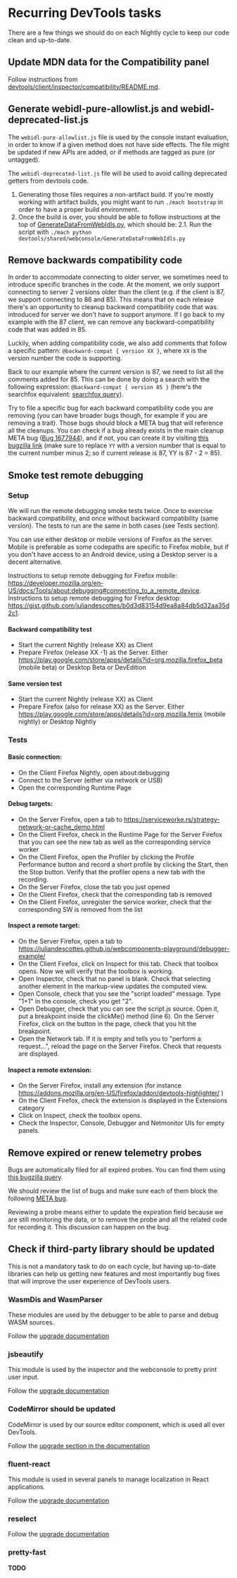 # Recurring DevTools tasks

There are a few things we should do on each Nightly cycle to keep our code clean and up-to-date.

## Update MDN data for the Compatibility panel

Follow instructions from [devtools/client/inspector/compatibility/README.md](https://searchfox.org/mozilla-central/source/devtools/client/inspector/compatibility/README.md).

## Generate webidl-pure-allowlist.js and webidl-deprecated-list.js

The `webidl-pure-allowlist.js` file is used by the console instant evaluation, in order to know
if a given method does not have side effects. The file might be updated if new APIs are added,
or if methods are tagged as pure (or untagged).

The `webidl-deprecated-list.js` file will be used to avoid calling deprecated getters from devtools code.

1. Generating those files requires a non-artifact build. If you're mostly working with artifact builds, you might want to run `./mach bootstrap` in order to have a proper build environment.
2. Once the build is over, you should be able to follow instructions at the top of [GenerateDataFromWebIdls.py](https://searchfox.org/mozilla-central/source/devtools/shared/webconsole/GenerateDataFromWebIdls.py), which should be:
   2.1. Run the script with `./mach python devtools/shared/webconsole/GenerateDataFromWebIdls.py`

## Remove backwards compatibility code

In order to accommodate connecting to older server, we sometimes need to introduce specific branches in the code. At the moment, we only support connecting to server 2 versions older than the client (e.g. if the client is 87, we support connecting to 86 and 85).
This means that on each release there's an opportunity to cleanup backward compatibility code that was introduced for server we don't have to support anymore. If I go back to my example with the 87 client, we can remove any backward-compatibility code that was added in 85.

Luckily, when adding compatibility code, we also add comments that follow a specific pattern: `@backward-compat { version XX }`, where `XX` is the version number the code is supporting.

Back to our example where the current version is 87, we need to list all the comments added for 85. This can be done by doing a search with the following expression: `@backward-compat { version 85 }` (here's the searchfox equivalent: [searchfox query](https://searchfox.org/mozilla-central/search?q=%40backward-compat%5Cs*%7B%5Cs*version+85%5Cs*%7D&path=&case=false&regexp=true)).

Try to file a specific bug for each backward compatibility code you are removing (you can have broader bugs though, for example if you are removing a trait). Those bugs should block a META bug that will reference all the cleanups. You can check if a bug already exists in the main cleanup META bug ([Bug 1677944](https://bugzilla.mozilla.org/show_bug.cgi?id=1677944)), and if not, you can create it by visiting [this bugzilla link](https://bugzilla.mozilla.org/enter_bug.cgi?format=__default__&blocked=1677944&product=DevTools&component=General&short_desc=[META]%20Cleanup%20backward%20compatibility%20code%20added%20in%20YY&comment=YY%20is%20now%20in%20release,%20so%20we%20can%20remove%20any%20backward%20compatibility%20code%20that%20was%20added%20to%20support%20older%20servers&keywords=meta&bug_type=task) (make sure to replace `YY` with a version number that is equal to the current number minus 2; so if current release is 87, YY is 87 - 2 = 85).

## Smoke test remote debugging

### Setup

We will run the remote debugging smoke tests twice. Once to exercise backward compatibility, and once without backward compatibility (same version). The tests to run are the same in both cases (see Tests section).

You can use either desktop or mobile versions of Firefox as the server. Mobile is preferable as some codepaths are specific to Firefox mobile, but if you don't have access to an Android device, using a Desktop server is a decent alternative.

Instructions to setup remote debugging for Firefox mobile: https://developer.mozilla.org/en-US/docs/Tools/about:debugging#connecting_to_a_remote_device.
Instructions to setup remote debugging for Firefox desktop: https://gist.github.com/juliandescottes/b0d3d83154d9ea8a84db5d32aa35d2c1.

#### Backward compatibility test

- Start the current Nightly (release XX) as Client
- Prepare Firefox (release XX -1) as the Server. Either
  https://play.google.com/store/apps/details?id=org.mozilla.firefox_beta (mobile beta) or
  Desktop Beta or DevEdition

#### Same version test

- Start the current Nightly (release XX) as Client
- Prepare Firefox (also for release XX) as the Server. Either
  https://play.google.com/store/apps/details?id=org.mozilla.fenix (mobile nightly)
  or Desktop Nightly

### Tests

#### Basic connection:

- On the Client Firefox Nightly, open about:debugging
- Connect to the Server (either via network or USB)
- Open the corresponding Runtime Page

#### Debug targets:

- On the Server Firefox, open a tab to https://serviceworke.rs/strategy-network-or-cache_demo.html
- On the Client Firefox, check in the Runtime Page for the Server Firefox that you can see the new tab as well as the corresponding service worker
- On the Client Firefox, open the Profiler by clicking the Profile Performance button and record a short profile by clicking the Start, then the Stop button. Verify that the profiler opens a new tab with the recording.
- On the Server Firefox, close the tab you just opened
- On the Client Firefox, check that the corresponding tab is removed
- On the Client Firefox, unregister the service worker, check that the corresponding SW is removed from the list

#### Inspect a remote target:

- On the Server Firefox, open a tab to https://juliandescottes.github.io/webcomponents-playground/debugger-example/
- On the Client Firefox, click on Inspect for this tab. Check that toolbox opens. Now we will verify that the toolbox is working.
- Open Inspector, check that no panel is blank. Check that selecting another element in the markup-view updates the computed view.
- Open Console, check that you see the "script loaded" message. Type "1+1" in the console, check you get "2".
- Open Debugger, check that you can see the script.js source. Open it, put a breakpoint inside the clickMe() method (line 6). On the Server Firefox, click on the button in the page, check that you hit the breakpoint.
- Open the Network tab. If it is empty and tells you to "perform a request…", reload the page on the Server Firefox. Check that requests are displayed.

#### Inspect a remote extension:

- On the Server Firefox, install any extension (for instance https://addons.mozilla.org/en-US/firefox/addon/devtools-highlighter/ )
- On the Client Firefox, check the extension is displayed in the Extensions category
- Click on Inspect, check the toolbox opens.
- Check the Inspector, Console, Debugger and Netmonitor UIs for empty panels.

## Remove expired or renew telemetry probes

Bugs are automatically filed for all expired probes. You can find them using [this bugzilla query](https://bugzilla.mozilla.org/buglist.cgi?quicksearch=[probe-expiry-alert]%20devtools).

We should review the list of bugs and make sure each of them block the following [META bug](https://bugzilla.mozilla.org/show_bug.cgi?id=1566383).

Reviewing a probe means either to update the expiration field because we are still monitoring the data, or to remove the probe and all the related code for recording it. This discussion can happen on the bug.

## Check if third-party library should be updated

This is not a mandatory task to do on each cycle, but having up-to-date libraries can help us getting new features and most importantly bug fixes that will improve the user experience of DevTools users.

### WasmDis and WasmParser

These modules are used by the debugger to be able to parse and debug WASM sources.

Follow the [upgrade documentation](https://searchfox.org/mozilla-central/source/devtools/client/shared/vendor/WASMPARSER_UPGRADING)

### jsbeautify

This module is used by the inspector and the webconsole to pretty print user input.

Follow the [upgrade documentation](https://searchfox.org/mozilla-central/source/devtools/shared/jsbeautify/UPGRADING.md)

### CodeMirror should be updated

CodeMirror is used by our source editor component, which is used all over DevTools.

Follow the [upgrade section in the documentation](https://searchfox.org/mozilla-central/source/devtools/client/shared/sourceeditor/README)

### fluent-react

This module is used in several panels to manage localization in React applications.

Follow the [upgrade documentation](https://searchfox.org/mozilla-central/source/devtools/client/shared/vendor/FLUENT_REACT_UPGRADING)

### reselect

Follow the [upgrade documentation](https://searchfox.org/mozilla-central/source/devtools/client/shared/vendor/RESELECT_UPGRADING)

### pretty-fast

**TODO**
